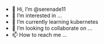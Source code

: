 - 👋 Hi, I’m @serenade11
- 👀 I’m interested in ...
- 🌱 I’m currently learning kubernetes
- 💞️ I’m looking to collaborate on ...
- 📫 How to reach me ...

<!---
serenade11/serenade11 is a ✨ special ✨ repository because its `README.md` (this file) appears on your GitHub profile.
You can click the Preview link to take a look at your changes.
--->

